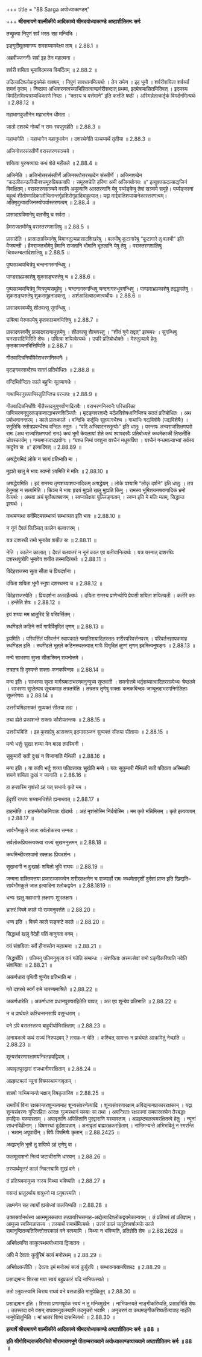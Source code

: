 +++
title = "88 Sarga अयोध्याकाण्डम्"

+++
**श्रीरामायणे वाल्मीकीये आदिकाव्ये श्रीमदयोध्याकाण्डे अष्टाशीतितमः सर्गः**

तच्छ्रुत्वा निपुणं सर्वं भरतः सह मन्त्रिभिः ।

इङ्गुदीमूलमागम्य रामशय्यामवेक्ष्य ताम् ॥ 2.88.1 ॥

अब्रवीज्जननीः सर्वा इह तेन महात्मना ।

शर्वरी शयिता भूमाविदमस्य विमर्दितम् ॥ 2.88.2 ॥

तदित्यादिश्लोकद्वयमेकं वाक्यम् । निपुणं सावधानमित्यर्थः । तेन रामेण । इह भूमौ । शर्वरीशयिता शर्वर्य्यां शयनं कृतम् । निष्ठाया अधिकरणत्वस्याभिहितत्वाच्छर्वरीशब्दात् प्रथमा, इदमेषामासितमितिवत् । इदमस्य विमर्दितमित्यत्राप्यधिकरणे निष्ठा । “क्तस्य च वर्त्तमाने” इति कर्त्तति षष्ठी । अस्मिन्नेतत्कर्तृकं विमर्दनमित्यर्थः ॥ 2.88.12 ॥

महाभागकुलीनेन महाभागेन धीमता ।

जातो दशरथे नोर्व्यां न रामः स्वप्तुमर्हति ॥ 2.88.3 ॥

महाभागेति । महाभागेन महानुभावेन । दशरथेनेति पञ्चम्यर्थे तृतीया ॥ 2.88.3 ॥

अजिनोत्तरसंस्तीर्णे वरास्तरणसञ्चये ।

शयित्वा पुरुषव्याघ्रः कथं शेते महीतले ॥ 2.88.4 ॥

अजिनेति । अजिनोत्तरसंस्तीर्णे अजिनरूपोत्तरच्छदेन संस्तीर्णे । अजिनशब्देन “कदलीकन्दलीचीनश्चमूरुप्रियकावपि । समूरुश्चेति हरिणा अमी अजिनयोनयः ॥” इत्युक्तकदल्याद्यजिनं विवक्षितम्। वरास्तरणसञ्चये वराणि अमूल्यानि आस्तरणानि येषु पर्य्यङ्केषु तेषां सञ्चये समूहे। पर्य्यङ्कानां बहुत्वं शीतोष्णादिकालोचितान्तर्गृहशिरोगृहादिबाहुल्यात्। यद्वा मार्द्दवातिशयायानेकास्तरणत्वम्। अतिमृदुत्वादजिनस्योपर्यास्तरणत्वम् ॥ 2.88.4 ॥

प्रासादाग्रविमानेषु वलभीषु च सर्वदा ।

हैमराजतभौमेषु वरास्तरणशालिषु ॥ 2.88.5 ॥

प्रासादेति । प्रासादाग्रविमानेषु विमानतुल्यप्रासादशिखरेषु । वलभीषु कूटागारेषु “कूटागारे तु वलभी” इति वैजयन्ती । हैमराजतभौमेषु हैमानि राजतानि भौमानि भूतलानि येषु तेषु । वरास्तरणशालिषु चित्रकम्बलादिशालिषु ॥ 2.88.5 ॥

पुष्पसञ्चयचित्रेषु चन्दनागरुगन्धिषु ।

पाण्डराभ्रप्रकाशेषु शुकसङ्घरुतेषु च ॥ 2.88.6 ॥

पुष्पसञ्चयचित्रेषु चित्रपुष्पसमूहेषु । चन्दनागरुगन्धिषु चन्दनागरुधूपगन्धिषु । पाण्डराभ्रप्रकाशेषु तद्वद्धवलेषु । शुकसङ्घरुतेषु शुकसमूहनादवत्सु । अर्शआदित्वादच्मत्वर्थीयः ॥ 2.88.6 ॥

प्रासादवरवर्य्येषु शीतवत्सु सुगन्धिषु ।

उषित्वा मेरुकल्पेषु कृतकाञ्चनभित्तिषु ॥ 2.88.7 ॥

प्रासादवरवर्येषु प्रासादवराणामुत्तमेषु । शीतवत्सु शैत्यवस्तु । “शीतं गुणे तद्वत्” इत्यमरः । सुगन्धिषु घनसारादिभिरिति शेषः । उषित्वा शयित्वेत्यर्थः । उपरि प्रतिबोधोक्तेः । मेरुतुल्यत्वे हेतुः कृतकाञ्चनभित्तिष्विति ॥ 2.88.7 ॥

गीतवादित्रनिर्घोषैर्वराभरणनिस्वनैः ।

मृदङ्गवरशब्दैश्च सततं प्रतिबोधितः ॥ 2.88.8 ॥

वन्दिभिर्वन्दितः काले बहुभिः सूतमागधैः ।

गाथाभिरनुरूपाभिस्तुतिभिश्च परन्तपः ॥ 2.88.9 ॥

गीतवादित्रनिर्घोषैः गीतैस्तदनुगुणवीणादिरावैः । वराभरणनिस्वनैः परिचारिका पाणिचरणनूपुरकङ्कणाद्याभरणशिञ्जितैः । मृदङ्गवरशब्दैः मर्दलविशेषध्वनिभिश्च सततं प्रतिबोधितः । अथ प्रबोधनानन्तरम् । काले प्रातःकाले । वन्दिभिः कर्तृभिः सूतमागधैश्च । गाथाभिः गद्यविशेषैः (पद्यविशेषैः) । स्तुतिभिः स्तोत्रप्रबन्धैश्च वन्दितः स्तुतः । “वदि अभिवादनस्तुत्योः” इति धातुः । परन्तपः अन्यराजशिक्षणपरो रामः (अथ राज्यशिक्षणपरो रामः) कथं भूमौ केवलायां शेते कथं श्वापदरवैः प्रतिबोध्यते कथमेकाकी तिष्ठतीति चोपस्कार्यम् । गम्यमानत्वादप्रयोगः । “यश्च निम्बं परशुना यश्चैनं मधुसर्पिषा । यश्चैनं गन्धमाल्याभ्यां सर्वस्य कटुरेव सः ॥” इत्यादिवत् ॥ 2.88.89 ॥

अश्रद्धेयमिदं लोके न सत्यं प्रतिभाति मा ।

मुह्यते खलु मे भावः स्वप्नो ऽयमिति मे मतिः ॥ 2.88.10 ॥

अश्रद्धेयमिति । इदं रामस्य तृणशय्याशयनादिकम् अश्रद्धेयम् । लोके पश्यामि “लोकृ दर्शने” इति धातुः । तत्र हेतुमाह न सत्यमिति । किञ्च मे भावः हृदयं मुह्यते खलु मुह्यति किमु । रामस्य भूमिशयनश्रवणादिकं भ्रमो वेत्यर्थः । अथवा अयं पूर्वोक्तश्रवणम् । स्वप्नापेक्षया पुल्लिङ्गत्वम् । स्वप्न इति मे मतिः मतम्, सिद्धान्त इत्यर्थः ।

कथमन्यथा सर्वमिदमसम्भाव्यं सम्भाव्यत इति भावः ॥ 2.88.10 ॥

न नूनं दैवतं किञ्चित् कालेन बलवत्तरम् ।

यत्र दाशरथी रामो भूमावेव शयीत सः ॥ 2.88.11 ॥

नेति । कालेन कालात् । दैवतं बलवत्तरं न नूनं काल एव बलीयानित्यर्थः । यत्र यस्मात् दाशरथिः दशरथपुत्रोपि भूमावेव शयीत तस्मादित्यर्थः ॥ 2.88.11 ॥

विदेहराजस्य सुता सीता च प्रियदर्शना ।

दयिता शयिता भूमौ स्नुषा दशरथस्य च ॥ 2.88.12 ॥

विदेहराजस्येति । प्रियदर्शना अतदर्हेत्यर्थः । दयिता रामस्य प्राणेभ्योपि प्रेयसी शयिता शयितवती । कर्तरि क्तः । हन्तेति शेषः ॥ 2.88.12 ॥

इयं शय्या मम भ्रातुरिदं हि परिवर्त्तितम् ।

स्थण्डिले कठिने सर्वं गात्रैर्विमृदितं तृणम् ॥ 2.88.13 ॥

इयमिति । परिवर्त्तितं परिवर्त्तनं स्वापकाले श्रमातिशयादितस्ततः शरीरपरिवर्त्तनपरम् । परिवर्तनज्ञापकमाह स्थण्डिल इति । स्थण्डिले भूतले कठिनस्थलत्वात् गात्रैः विमृदितं क्षुण्णं तृणम् इदमित्यनुषङ्गः ॥ 2.88.13 ॥

मन्ये साभरणा सुप्ता सीतास्मिन् शयनोत्तमे ।

तत्रतत्र हि दृश्यन्ते सक्ताः कनकबिन्दवः ॥ 2.88.14 ॥

मन्य इति । साभरणा सुप्ता मार्गश्रमादाभरणमनुन्मुच्य सुप्तवती । शयनोत्तमे भर्तृशय्यात्वादितरतल्पेभ्यः श्रेष्ठतमे । साभरणा सुप्तेत्यत्र सूचकमाह तत्रतत्रेति । तत्रतत्र तृणेषु सक्ताः कनकबिन्दवः जाम्बूनदाभरणनिर्गलिताः सूक्ष्मरेणवः ॥ 2.88.14 ॥

उत्तरीयमिहासक्तं सुव्यक्तं सीतया तदा ।

तथा ह्येते प्रकाशन्ते सक्ताः कौशेयतन्तवः ॥ 2.88.15 ॥

उत्तरीयमिति । इह कुशाग्रेषु आसक्तम् इदमासञ्जनं सुव्यक्तं सीतया सीतायाः ॥ 2.88.15 ॥

मन्ये भर्त्तुः सुखा शय्या येन बाला तपस्विनी ।

सुकुमारी सती दुःखं न विजानाति मैथिली ॥ 2.88.16 ॥

मन्य इति । या कापि भर्तुः शय्या पतिव्रतायाः सुखेति मन्ये । यतः सुकुमारी मैथिली सती पतिव्रता अस्मिन्नपि शयने शयिता दुःखं न जानाति ॥ 2.88.16 ॥

हा हन्तास्मि नृशंसो ऽहं यत् सभार्यः कृते मम ।

ईदृशीं राघवः शय्यामधिशेते ह्यनाथवत् ॥ 2.88.17 ॥

हाहन्तेति । हाहन्तेत्येकनिपातः खेदार्थः । अहं नृशंसोस्मि निर्दयोस्मि । मम कृते मन्निमित्तम् । कृते इत्यव्ययम् ॥ 2.88.17 ॥

सार्वभौमकुले जातः सर्वलोकस्य सम्मतः ।

सर्वलोकप्रियस्त्यक्त्वा राज्यं सुखमनुत्तमम् ॥ 2.88.18 ॥

कथमिन्दीवरश्यामो रक्ताक्षः प्रियदर्शनः ।

सुखभागी न दुःखार्हः शयितो भुवि राघवः ॥ 2.88.19 ॥

जन्मना शक्तिमत्तया प्रजारञ्जकत्वेन शरीरलक्षणेन च राज्यार्हो रामः कथमेतादृशीं दुर्दशां प्राप्त इति खिद्यति–सार्वभौमकुले जात इत्यादिना श्लोकद्वयेन ॥ 2.88.1819 ॥

धन्यः खलु महाभागो लक्ष्मणः शुभलक्षणः ।

भ्रातरं विषमे काले यो राममनुवर्त्तते ॥ 2.88.20 ॥

धन्य इति । विषमे काले सङ्कटे काले ॥ 2.88.20 ॥

सिद्धार्था खलु वैदेही पतिं यानुगता वनम् ।

वयं संशयिताः सर्वे हीनास्तेन महात्मना ॥ 2.88.21 ॥

सिद्धार्थेति । पतिमनु पतिमनुसृत्य वनं गतेति सम्बन्धः । संशयिताः अस्मत्सेवां रामो ऽङ्गीकरिष्यति नवेति संशयिताः ॥ 2.88.21 ॥

अकर्णधारा पृथिवी शून्येव प्रतिभाति मा ।

गते दशरथे स्वर्गं रामे चारण्यमाश्रिते ॥ 2.88.22 ॥

अकर्णधारेति । अकर्णधारा प्रधानपुरुषरहितेति यावत् । अत एव शून्येव प्रतिभाति ॥ 2.88.22 ॥

न च प्रार्थयते कश्चिन्मनसापि वसुन्धराम् ।

वने ऽपि वसतस्तस्य बाहुवीर्याभिरक्षिताम् ॥ 2.88.23 ॥

अनायकत्वे कथं राज्यं निरुपद्रवम् ? तत्राह–न चेति । कश्चित् सामन्तः न प्रार्थयते आक्रमितुं नेच्छति ॥ 2.88.23 ॥

शून्यसंवरणारक्षामयन्त्रितहयद्विपाम् ।

अपावृतपुरद्वारां राजधानीमरक्षिताम् ॥ 2.88.24 ॥

अप्रहृष्टबलां न्यूनां विषमस्थामनावृताम् ।

शत्रवो नाभिमन्यन्ते भक्षान् विषकृतानिव ॥ 2.88.25 ॥

रामवीर्यं विना रक्षकान्तरशून्यत्वमाह शून्यसंवरणेत्यादि । शून्यसंवरणारक्षाम् अविद्यमानप्राकाररक्षकाम् । यद्वा शून्यसंवरणः गुप्तिरहितः आरक्षः गुल्मस्थानं यस्याः सा तथा । अयन्त्रिताः रक्षकाणां रामपारवश्येन तैरबद्धाः हयद्विपाः यस्यास्ताम् । अपावृतानि अपिहितानि पुरद्वाराणि यस्यास्ताम् । अप्रहृष्टबलत्वमरक्षितत्वे हेतुः । न्यूनां साधनविहीनाम् । विषमस्थां दुर्दंशापन्नाम् । अनावृतां बाह्यरक्षकरहिताम् । नाभिमन्यन्ते अभिभवितुं न स्मरन्ति । भक्षान् अपूपादीन् । विषैः विषमिश्रैः कृतान् ॥ 2.88.2425 ॥

अद्यप्रभृति भूमौ तु शयिष्ये ऽहं तृणेषु वा ।

फलमूलाशनो नित्यं जटाचीराणि धारयन् ॥ 2.88.26 ॥

तस्यार्थमुत्तरं कालं निवत्स्यामि सुखं वने ।

तं प्रतिश्रवमामुच्य नास्य मिथ्या भविष्यति ॥ 2.88.27 ॥

वसन्तं भ्रातुरर्थाय शत्रुध्नो मा ऽनुवत्स्यति ।

लक्ष्मणेन सह त्वार्यो ह्ययोध्यां पालयिष्यति ॥ 2.88.28 ॥

उक्तसर्वानर्थस्य आत्ममूलकतया तत्प्रायश्चित्तमाह–अद्येत्यादिश्लोकद्वयमेकान्वयम् । तं प्रतिश्रवं तां प्रतिज्ञाम् । आमुच्य स्वस्मिन्नासज्य । तस्यार्थं रामार्थमित्यर्थः । उत्तरं कालं चतुर्दशवर्षात्मके काले रामानुष्ठितव्यतिरिक्तोत्तरकालं वने वत्स्यामि । मिथ्या न भविष्यति, प्रतिज्ञेति शेषः ॥ 2.88.2628 ॥

अभिषेक्ष्यन्ति काकुत्स्थमयोध्यायां द्विजातयः ।

अपि मे देवताः कुर्युरिमं सत्यं मनोरथम् ॥ 2.88.29 ॥

अभिषेक्ष्यन्तीति । देवताः इमं मनोरथं सत्यं कुर्युरपि । सम्भावनायामपिशब्दः ॥ 2.88.29 ॥

प्रसाद्यमानः शिरसा मया स्वयं बहुप्रकारं यदि नाभिपत्स्यते ।

ततो ऽनुवत्स्यामि चिराय राघवं वने वसन्नार्हति मामुपेक्षितुम् ॥ 2.88.30 ॥

प्रसाद्यमान इति । शिरसा प्रणामपूर्वकं स्वयं न तु मन्त्रिमुखेन । नाभिपत्स्यते नाङ्गीकरिष्यति, प्रसादमिति शेषः । ततस्तदा वने वसन् राघवमनुवत्स्यामि तदनुचरो भवामि । अनुचरणं वा कथमङ्गीकरिष्यतीत्यत्राह नार्हति मामुपेक्षितुमिति । मां भ्रातरं शिष्यं दासमित्यर्थः ॥ 2.88.30 ॥

**इत्यार्षे श्रीरामायणे वाल्मीकीये आदिकाव्ये श्रीमदयोध्याकाण्डे अष्टाशीतितमः सर्गः ॥ 88 ॥**

**इति श्रीगोविन्दराजविरचिते श्रीरामायणभूणे पीताम्बराख्याने अयोध्याकाण्डव्याख्याने अष्टाशीतितमः सर्गः ॥ 88 ॥**
